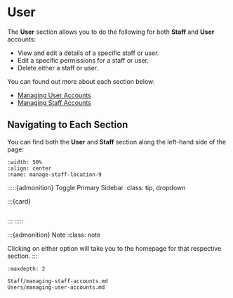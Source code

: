 
# User

The **User** section allows you to do the following for both **Staff** and **User** accounts:

- View and edit a details of a specific staff or user.
- Edit a specific permissions for a staff or user.
- Delete either a staff or user.

You can found out more about each section below:

- [Managing User Accounts](Users/managing-user-accounts.md)
- [Managing Staff Accounts](Staff/managing-staff-accounts.md)


## Navigating to Each Section


You can find both the **User** and **Staff** section along the left-hand side of the page:


```{figure} ../_static/solo_app/User/Staff/manage-staff-location.webp
:width: 50%
:align: center
:name: manage-staff-location-9
```



:::::{admonition} Toggle Primary Sidebar
:class: tip, dropdown

:::{card}


```{include} ../QuickTips/TogglePrimarySidebar.md
```


:::
:::::




:::{admonition} Note
:class: note

Clicking on either option will take you to the homepage for that respective section.
:::


```{toctree} Table of Contents
:maxdepth: 2

Staff/managing-staff-accounts.md
Users/managing-user-accounts.md
```

